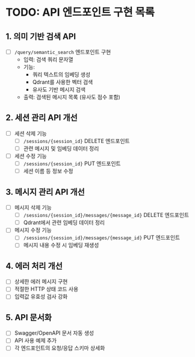 # TODO: API 엔드포인트 구현 목록

## 1. 의미 기반 검색 API
- [ ] `/query/semantic_search` 엔드포인트 구현
  - 입력: 검색 쿼리 문자열
  - 기능: 
    - 쿼리 텍스트의 임베딩 생성
    - Qdrant를 사용한 벡터 검색
    - 유사도 기반 메시지 검색
  - 출력: 검색된 메시지 목록 (유사도 점수 포함)

## 2. 세션 관리 API 개선
- [ ] 세션 삭제 기능
  - [ ] `/sessions/{session_id}` DELETE 엔드포인트
  - [ ] 관련 메시지 및 임베딩 데이터 정리

- [ ] 세션 수정 기능
  - [ ] `/sessions/{session_id}` PUT 엔드포인트
  - [ ] 세션 이름 등 정보 수정

## 3. 메시지 관리 API 개선
- [ ] 메시지 삭제 기능
  - [ ] `/sessions/{session_id}/messages/{message_id}` DELETE 엔드포인트
  - [ ] Qdrant에서 관련 임베딩 데이터 정리

- [ ] 메시지 수정 기능
  - [ ] `/sessions/{session_id}/messages/{message_id}` PUT 엔드포인트
  - [ ] 메시지 내용 수정 시 임베딩 재생성

## 4. 에러 처리 개선
- [ ] 상세한 에러 메시지 구현
- [ ] 적절한 HTTP 상태 코드 사용
- [ ] 입력값 유효성 검사 강화

## 5. API 문서화
- [ ] Swagger/OpenAPI 문서 자동 생성
- [ ] API 사용 예제 추가
- [ ] 각 엔드포인트의 요청/응답 스키마 상세화 